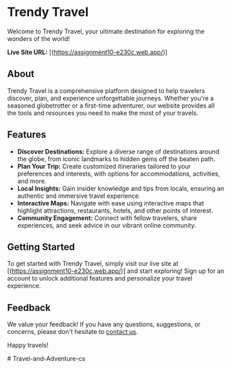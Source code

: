# Trendy Travel

Welcome to Trendy Travel, your ultimate destination for exploring the wonders of the world!

**Live Site URL:** [(https://assignment10-e230c.web.app/)]

## About

Trendy Travel is a comprehensive platform designed to help travelers discover, plan, and experience unforgettable journeys. Whether you're a seasoned globetrotter or a first-time adventurer, our website provides all the tools and resources you need to make the most of your travels.

## Features

- **Discover Destinations:** Explore a diverse range of destinations around the globe, from iconic landmarks to hidden gems off the beaten path.
- **Plan Your Trip:** Create customized itineraries tailored to your preferences and interests, with options for accommodations, activities, and more.
- **Local Insights:** Gain insider knowledge and tips from locals, ensuring an authentic and immersive travel experience.
- **Interactive Maps:** Navigate with ease using interactive maps that highlight attractions, restaurants, hotels, and other points of interest.
- **Community Engagement:** Connect with fellow travelers, share experiences, and seek advice in our vibrant online community.

## Getting Started

To get started with Trendy Travel, simply visit our live site at [(https://assignment10-e230c.web.app/)] and start exploring! Sign up for an account to unlock additional features and personalize your travel experience.

## Feedback

We value your feedback! If you have any questions, suggestions, or concerns, please don't hesitate to [contact us](kazifahim661@gmail.com).

Happy travels!

#   T r a v e l - a n d - A d v e n t u r e - c s  
 